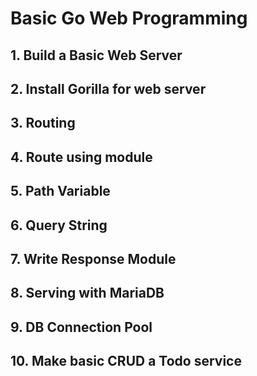 # Basic Go Web Programming

## 1. Build a Basic Web Server

## 2. Install Gorilla for web server

## 3. Routing

## 4. Route using module 

## 5. Path Variable 

## 6. Query String

## 7. Write Response Module 

## 8. Serving with MariaDB

## 9. DB Connection Pool

## 10. Make basic CRUD a Todo service



